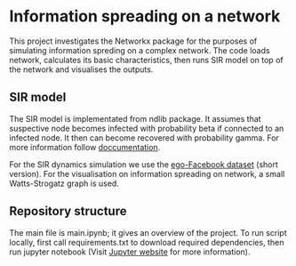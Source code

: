 # Information spreading on a network

This project investigates the Networkx package for the purposes of simulating information spreding on a complex network. The code loads network, calculates its basic characteristics, then runs SIR model on top of the network and visualises the outputs. 

## SIR model

The SIR model is implementated from ndlib package. It assumes that suspective node becomes infected with probability beta if connected to an infected node. It then can become recovered with probability gamma. For more information follow [doccumentation](https://ndlib.readthedocs.io/en/latest/reference/models/epidemics/SIR.html).

For the SIR dynamics simulation we use the [ego-Facebook dataset](http://snap.stanford.edu/data/ego-Facebook.html) (short version).
For the visualisation on information spreading on network, a small Watts-Strogatz graph is used.

## Repository structure

The main file is main.ipynb; it gives an overview of the project. 
To run script locally, first call requirements.txt to download required dependencies, then run jupyter notebook (Visit [Jupyter website](https://jupyter.org/try) for more information). 


